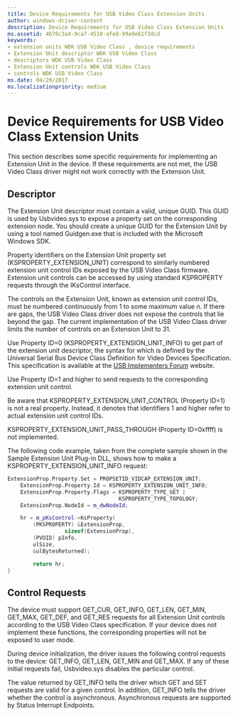 ```yaml
---
title: Device Requirements for USB Video Class Extension Units
author: windows-driver-content
description: Device Requirements for USB Video Class Extension Units
ms.assetid: 4678c3a4-9ca7-4518-afe8-99a9e61f3dcd
keywords:
- extension units WDK USB Video Class , device requirements
- Extension Unit descriptor WDK USB Video Class
- descriptors WDK USB Video Class
- Extension Unit controls WDK USB Video Class
- controls WDK USB Video Class
ms.date: 04/20/2017
ms.localizationpriority: medium
---
```


# Device Requirements for USB Video Class Extension Units


This section describes some specific requirements for implementing an Extension Unit in the device. If these requirements are not met, the USB Video Class driver might not work correctly with the Extension Unit.

## Descriptor


The Extension Unit descriptor must contain a valid, unique GUID. This GUID is used by Usbvideo.sys to expose a property set on the corresponding extension node. You should create a unique GUID for the Extension Unit by using a tool named Guidgen.exe that is included with the Microsoft Windows SDK.

Property identifiers on the Extension Unit property set (KSPROPERTY\_EXTENSION\_UNIT) correspond to similarly numbered extension unit control IDs exposed by the USB Video Class firmware. Extension unit controls can be accessed by using standard KSPROPERTY requests through the IKsControl interface.

The controls on the Extension Unit, known as extension unit control IDs, must be numbered continuously from 1 to some maximum value n. If there are gaps, the USB Video Class driver does not expose the controls that lie beyond the gap. The current implementation of the USB Video Class driver limits the number of controls on an Extension Unit to 31.

Use Property ID=0 (KSPROPERTY\_EXTENSION\_UNIT\_INFO) to get part of the extension unit descriptor, the syntax for which is defined by the Universal Serial Bus Device Class Definition for Video Devices Specification. This specification is available at the [USB Implementers Forum](http://go.microsoft.com/fwlink/p/?linkid=8780) website.

Use Property ID=1 and higher to send requests to the corresponding extension unit control.

Be aware that KSPROPERTY\_EXTENSION\_UNIT\_CONTROL (Property ID=1) is not a real property. Instead, it denotes that identifiers 1 and higher refer to actual extension unit control IDs.

KSPROPERTY\_EXTENSION\_UNIT\_PASS\_THROUGH (Property ID=0xffff) is not implemented.

The following code example, taken from the complete sample shown in the Sample Extension Unit Plug-in DLL, shows how to make a KSPROPERTY\_EXTENSION\_UNIT\_INFO request:

```cpp
ExtensionProp.Property.Set = PROPSETID_VIDCAP_EXTENSION_UNIT;
    ExtensionProp.Property.Id = KSPROPERTY_EXTENSION_UNIT_INFO;
    ExtensionProp.Property.Flags = KSPROPERTY_TYPE_GET | 
                                   KSPROPERTY_TYPE_TOPOLOGY;
    ExtensionProp.NodeId = m_dwNodeId;

    hr = m_pKsControl->KsProperty(
        (PKSPROPERTY) &ExtensionProp,
                  sizeof(ExtensionProp),
        (PVOID) pInfo,
        ulSize,
        &ulBytesReturned);

        return hr;
}
```

## Control Requests


The device must support GET\_CUR, GET\_INFO, GET\_LEN, GET\_MIN, GET\_MAX, GET\_DEF, and GET\_RES requests for all Extension Unit controls according to the USB Video Class specification. If your device does not implement these functions, the corresponding properties will not be exposed to user mode.

During device initialization, the driver issues the following control requests to the device: GET\_INFO, GET\_LEN, GET\_MIN and GET\_MAX. If any of these initial requests fail, Usbvideo.sys disables the particular control.

The value returned by GET\_INFO tells the driver which GET and SET requests are valid for a given control. In addition, GET\_INFO tells the driver whether the control is asynchronous. Asynchronous requests are supported by Status Interrupt Endpoints.

 

 





